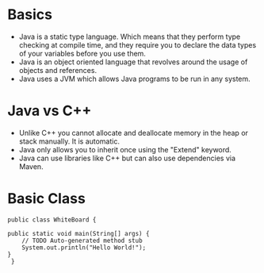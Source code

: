 # Basics 
* Java is a static type language. Which means that they perform type checking at compile time, 
  and they require you to declare the data types of your variables before you use them.
* Java is an object oriented language that revolves around the usage of objects and references.
* Java uses a JVM which allows Java programs to be run in any system.
# Java vs C++
* Unlike C++ you cannot allocate and deallocate memory in the heap or stack manually. It is automatic.
* Java only allows you to inherit once using the "Extend" keyword.
* Java can use libraries like C++ but can also use dependencies via Maven.

# Basic Class

    public class WhiteBoard {
	
	public static void main(String[] args) {
		// TODO Auto-generated method stub
		System.out.println("Hello World!");
	}
     }

